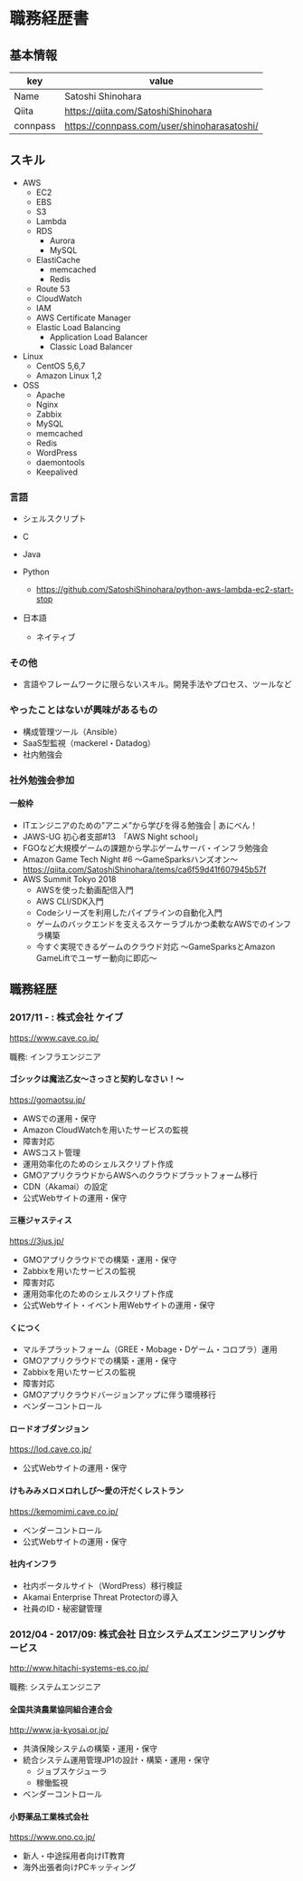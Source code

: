 # 職務経歴書

## 基本情報

| key      | value                                       |
|----------|---------------------------------------------|
| Name     | Satoshi Shinohara                           |
| Qiita    | https://qiita.com/SatoshiShinohara          |
| connpass | https://connpass.com/user/shinoharasatoshi/ |

## スキル

- AWS
  - EC2
  - EBS
  - S3
  - Lambda
  - RDS
    - Aurora
    - MySQL
  - ElastiCache
    - memcached
    - Redis
  - Route 53
  - CloudWatch
  - IAM
  - AWS Certificate Manager
  - Elastic Load Balancing
    - Application Load Balancer
    - Classic Load Balancer
- Linux
  - CentOS 5,6,7
  - Amazon Linux 1,2
- OSS
  - Apache
  - Nginx
  - Zabbix
  - MySQL
  - memcached
  - Redis
  - WordPress
  - daemontools
  - Keepalived
  
### 言語

- シェルスクリプト
- C
- Java
- Python
  - https://github.com/SatoshiShinohara/python-aws-lambda-ec2-start-stop

- 日本語
  - ネイティブ

### その他

- 言語やフレームワークに限らないスキル。開発手法やプロセス、ツールなど

### やったことはないが興味があるもの

- 構成管理ツール（Ansible）
- SaaS型監視（mackerel・Datadog）
- 社内勉強会

### 社外勉強会参加
#### 一般枠
- ITエンジニアのための”アニメ”から学びを得る勉強会 | あにべん！
- JAWS-UG 初心者支部#13　「AWS Night school」
- FGOなど大規模ゲームの課題から学ぶゲームサーバ・インフラ勉強会
- Amazon Game Tech Night #6 ～GameSparksハンズオン～
  https://qiita.com/SatoshiShinohara/items/ca6f59d41f607945b57f
- AWS Summit Tokyo 2018
  - AWSを使った動画配信入門
  - AWS CLI/SDK入門
  - Codeシリーズを利用したパイプラインの自動化入門
  - ゲームのバックエンドを支えるスケーラブルかつ柔軟なAWSでのインフラ構築
  - 今すぐ実現できるゲームのクラウド対応 ～GameSparksとAmazon GameLiftでユーザー動向に即応～

## 職務経歴

### 2017/11 - : 株式会社 ケイブ

https://www.cave.co.jp/

職務: インフラエンジニア

#### ゴシックは魔法乙女～さっさと契約しなさい！～

https://gomaotsu.jp/

- AWSでの運用・保守
- Amazon CloudWatchを用いたサービスの監視
- 障害対応
- AWSコスト管理
- 運用効率化のためのシェルスクリプト作成
- GMOアプリクラウドからAWSへのクラウドプラットフォーム移行
- CDN（Akamai）の設定
- 公式Webサイトの運用・保守

#### 三極ジャスティス

https://3jus.jp/

- GMOアプリクラウドでの構築・運用・保守
- Zabbixを用いたサービスの監視
- 障害対応
- 運用効率化のためのシェルスクリプト作成
- 公式Webサイト・イベント用Webサイトの運用・保守

#### くにつく

- マルチプラットフォーム（GREE・Mobage・Dゲーム・コロプラ）運用 
- GMOアプリクラウドでの構築・運用・保守
- Zabbixを用いたサービスの監視
- 障害対応
- GMOアプリクラウドバージョンアップに伴う環境移行
- ベンダーコントロール

#### ロードオブダンジョン

https://lod.cave.co.jp/

- 公式Webサイトの運用・保守
 
#### けもみみメロメロれしぴ〜愛の汗だくレストラン

https://kemomimi.cave.co.jp/

- ベンダーコントロール
- 公式Webサイトの運用・保守

#### 社内インフラ

- 社内ポータルサイト（WordPress）移行検証
- Akamai Enterprise Threat Protectorの導入
- 社員のID・秘密鍵管理

### 2012/04 - 2017/09: 株式会社 日立システムズエンジニアリングサービス

http://www.hitachi-systems-es.co.jp/

職務: システムエンジニア

#### 全国共済農業協同組合連合会

http://www.ja-kyosai.or.jp/

- 共済保険システムの構築・運用・保守
- 統合システム運用管理JP1の設計・構築・運用・保守
  - ジョブスケジューラ
  - 稼働監視
- ベンダーコントロール

#### 小野薬品工業株式会社

https://www.ono.co.jp/

- 新人・中途採用者向けIT教育
- 海外出張者向けPCキッティング
